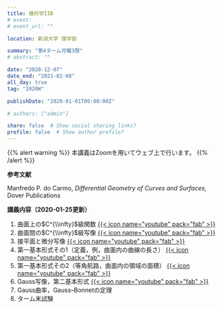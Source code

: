```yaml
---
title: 幾何学IIB
# event: 
# event_url: ""

location: 新潟大学 理学部

summary: "第4ターム月曜3限"
# abstract: ""

date: "2020-12-07"
date_end: "2021-02-08"
all_day: true
tag: "2020W"

publishDate: "2020-01-01T00:00:00Z"

# authors: ["admin"]

share: false  # Show social sharing links?
profile: false  # Show author profile?
---
```

{{% alert warning %}}
本講義はZoomを用いてウェブ上で行います。
{{% /alert %}}

**参考文献**

Manfredo P. do Carmo, *Differential Geometry of Curves and Surfaces*, Dover Publications

**講義内容（2020-01-25更新）**

1. 曲面上の$C^{\\infty}$級関数
	[{{< icon name="youtube" pack="fab" >}}](https://youtu.be/SVWh_1J7GWU)
2. 曲面間の$C^{\\infty}$級写像
	[{{< icon name="youtube" pack="fab" >}}](https://youtu.be/41Dl8B-r6Hw)
3. 接平面と微分写像
	[{{< icon name="youtube" pack="fab" >}}](https://youtu.be/BhfQ3zWabVs)
4. 第一基本形式その1（定義，例，曲面内の曲線の長さ）
	[{{< icon name="youtube" pack="fab" >}}](https://youtu.be/KR_PC4_qpaQ)
5. 第一基本形式その2（等角航路，曲面内の領域の面積）
	[{{< icon name="youtube" pack="fab" >}}](https://youtu.be/DSowjxWF3sw)
6. Gauss写像，第二基本形式
	[{{< icon name="youtube" pack="fab" >}}](https://youtu.be/PONp3HCgW6M)
7. Gauss曲率，Gauss–Bonnetの定理
8. ターム末試験
